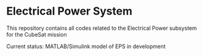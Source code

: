 # Electrical Power System

This repository contains all codes related to the Electrical Power subsystem for the CubeSat mission

Current status: MATLAB/Simulink model of EPS in development
